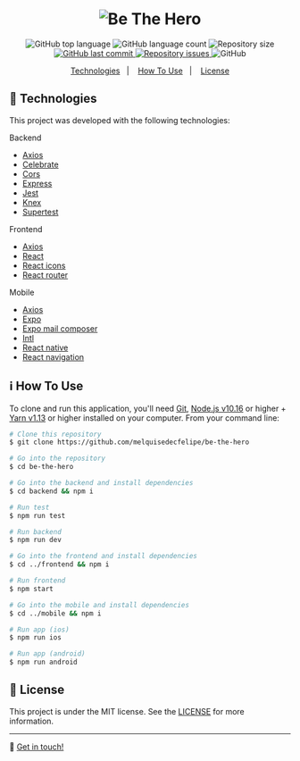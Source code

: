 <h1 align="center">
    <img alt="Be The Hero" src="https://res.cloudinary.com/dtifsqadc/image/upload/v1585356333/bethehero_fp96kr.svg" />
</h1>

<p align="center">
  <img alt="GitHub top language" src="https://img.shields.io/github/languages/top/melquisedecfelipe/be-the-hero.svg">

  <img alt="GitHub language count" src="https://img.shields.io/github/languages/count/melquisedecfelipe/be-the-hero.svg">

  <img alt="Repository size" src="https://img.shields.io/github/repo-size/melquisedecfelipe/be-the-hero.svg">
  
  <a href="https://github.com/melquisedecfelipe/be-the-hero/commits/master">
    <img alt="GitHub last commit" src="https://img.shields.io/github/last-commit/melquisedecfelipe/be-the-hero.svg">
  </a>

  <a href="https://github.com/melquisedecfelipe/be-the-hero/issues">
    <img alt="Repository issues" src="https://img.shields.io/github/issues/melquisedecfelipe/be-the-hero.svg">
  </a>

  <img alt="GitHub" src="https://img.shields.io/github/license/melquisedecfelipe/be-the-hero.svg">
</p>

<p align="center">
  <a href="#rocket-technologies">Technologies</a>&nbsp;&nbsp;&nbsp;|&nbsp;&nbsp;&nbsp;
  <a href="#information_source-how-to-use">How To Use</a>&nbsp;&nbsp;&nbsp;|&nbsp;&nbsp;&nbsp;
  <a href="#memo-license">License</a>
</p>

## :rocket: Technologies

This project was developed with the following technologies:

Backend

- [Axios](https://github.com/axios/axios)
- [Celebrate](https://github.com/arb/celebrate)
- [Cors](https://github.com/expressjs/cors)
- [Express](https://expressjs.com/)
- [Jest](https://jestjs.io/)
- [Knex](http://knexjs.org/)
- [Supertest](https://github.com/visionmedia/supertest/)

Frontend

- [Axios](https://github.com/axios/axios)
- [React](https://reactjs.org/)
- [React icons](https://react-icons.netlify.com/)
- [React router](https://reacttraining.com/react-router/)

Mobile

- [Axios](https://github.com/axios/axios)
- [Expo](https://expo.io/)
- [Expo mail composer](https://docs.expo.io/versions/latest/sdk/mail-composer/)
- [Intl](https://github.com/andyearnshaw/Intl.js)
- [React native](https://facebook.github.io/react-native/)
- [React navigation](https://reactnavigation.org/)

## :information_source: How To Use

To clone and run this application, you'll need [Git](https://git-scm.com), [Node.js v10.16](https://nodejs.org/) or higher + [Yarn v1.13](https://yarnpkg.com/) or higher installed on your computer. From your command line:

```bash
# Clone this repository
$ git clone https://github.com/melquisedecfelipe/be-the-hero

# Go into the repository
$ cd be-the-hero

# Go into the backend and install dependencies
$ cd backend && npm i

# Run test
$ npm run test

# Run backend
$ npm run dev

# Go into the frontend and install dependencies
$ cd ../frontend && npm i

# Run frontend
$ npm start

# Go into the mobile and install dependencies
$ cd ../mobile && npm i

# Run app (ios)
$ npm run ios

# Run app (android)
$ npm run android
```

## :memo: License

This project is under the MIT license. See the [LICENSE](https://github.com/melquisedecfelipe/be-the-hero/blob/master/LICENSE) for more information.

---

:wave: [Get in touch!](https://www.linkedin.com/in/melquisedecfelipe/)

